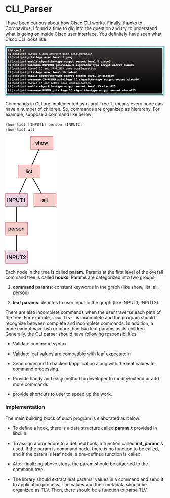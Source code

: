 # CLI_Parser

I have been curious about how Cisco CLI works. Finally, thanks to Coronavirus, I found a time to dig into the question and try to understand what is going on inside Cisco user interface. You definitely have seen what Cisco CLI looks like.

![picture](data/cli.png)

Commands in CLI are implemented as n-aryl Tree. It means every node can have n number of children. So, commands are organized as hierarchy. For example, suppose a command like below:

```
show list [INPUT1] person [INPUT2]
show list all
```

![picture](data/cmd_graph.png)

Each node in the tree is called **param**. Params at the first level of the overall command tree is called **hooks**. Params are categorized into two groups:

1. **command params**: constant keywords in the graph (like show, list, all, person)

2. **leaf params**: denotes to user input in the graph (like INPUT1, INPUT2).

There are also incomplete commands when the user traverse each path of the tree. For example,
``show list ``
is incomplete and the program should recognize between complete and incomplete commands. In addition, a node cannot have two or more than two leaf params as its children. Generally, the CLI parser should have following responsibilities:

* Validate command syntax

* Validate leaf values are compatible with leaf expectatoin

* Send command to backend/application along with the leaf values for command processing.

* Provide handy and easy method to developer to modify/extend or add more commands

* provide shortcuts to user to speed up the work.

### implementation

The main building block of such program is elaborated as below:

* To define a hook, there is a data structure called **param_t** provided in libcli.h.

* To assign a procedure to a defined hook, a function called **init_param** is used. If the param is command node, there is no function to be called, and if the param is leaf node, a pre-defined function is called.

* After finalizing above steps, the param should be attached to the command tree.

* The library should extract leaf params' values in a command and send it to application process. The values and their metadata should be organized as TLV. Then, there should be a function to parse TLV.
